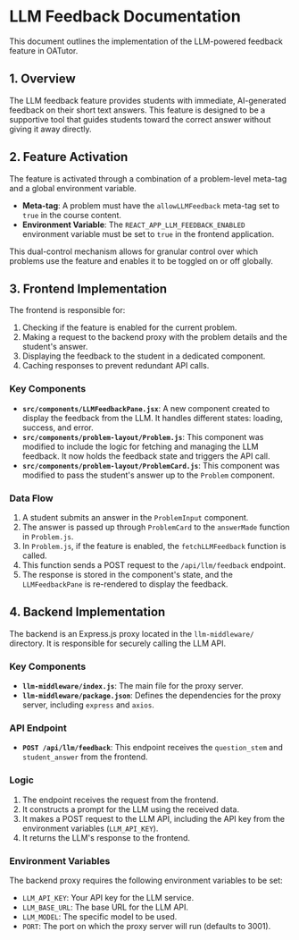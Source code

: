 # LLM Feedback Documentation

This document outlines the implementation of the LLM-powered feedback feature in OATutor.

## 1. Overview

The LLM feedback feature provides students with immediate, AI-generated feedback on their short text answers. This feature is designed to be a supportive tool that guides students toward the correct answer without giving it away directly.

## 2. Feature Activation

The feature is activated through a combination of a problem-level meta-tag and a global environment variable.

-   **Meta-tag**: A problem must have the `allowLLMFeedback` meta-tag set to `true` in the course content.
-   **Environment Variable**: The `REACT_APP_LLM_FEEDBACK_ENABLED` environment variable must be set to `true` in the frontend application.

This dual-control mechanism allows for granular control over which problems use the feature and enables it to be toggled on or off globally.

## 3. Frontend Implementation

The frontend is responsible for:

1.  Checking if the feature is enabled for the current problem.
2.  Making a request to the backend proxy with the problem details and the student's answer.
3.  Displaying the feedback to the student in a dedicated component.
4.  Caching responses to prevent redundant API calls.

### Key Components

-   **`src/components/LLMFeedbackPane.jsx`**: A new component created to display the feedback from the LLM. It handles different states: loading, success, and error.
-   **`src/components/problem-layout/Problem.js`**: This component was modified to include the logic for fetching and managing the LLM feedback. It now holds the feedback state and triggers the API call.
-   **`src/components/problem-layout/ProblemCard.js`**: This component was modified to pass the student's answer up to the `Problem` component.

### Data Flow

1.  A student submits an answer in the `ProblemInput` component.
2.  The answer is passed up through `ProblemCard` to the `answerMade` function in `Problem.js`.
3.  In `Problem.js`, if the feature is enabled, the `fetchLLMFeedback` function is called.
4.  This function sends a POST request to the `/api/llm/feedback` endpoint.
5.  The response is stored in the component's state, and the `LLMFeedbackPane` is re-rendered to display the feedback.

## 4. Backend Implementation

The backend is an Express.js proxy located in the `llm-middleware/` directory. It is responsible for securely calling the LLM API.

### Key Components

-   **`llm-middleware/index.js`**: The main file for the proxy server.
-   **`llm-middleware/package.json`**: Defines the dependencies for the proxy server, including `express` and `axios`.

### API Endpoint

-   **`POST /api/llm/feedback`**: This endpoint receives the `question_stem` and `student_answer` from the frontend.

### Logic

1.  The endpoint receives the request from the frontend.
2.  It constructs a prompt for the LLM using the received data.
3.  It makes a POST request to the LLM API, including the API key from the environment variables (`LLM_API_KEY`).
4.  It returns the LLM's response to the frontend.

### Environment Variables

The backend proxy requires the following environment variables to be set:

-   `LLM_API_KEY`: Your API key for the LLM service.
-   `LLM_BASE_URL`: The base URL for the LLM API.
-   `LLM_MODEL`: The specific model to be used.
-   `PORT`: The port on which the proxy server will run (defaults to 3001).
